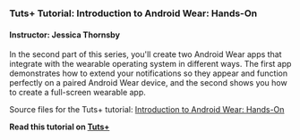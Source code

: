 ### Tuts+ Tutorial: Introduction to Android Wear: Hands-On

#### Instructor: Jessica Thornsby

In the second part of this series, you'll create two Android Wear apps that integrate with the wearable operating system in different ways. The first app demonstrates how to extend your notifications so they appear and function perfectly on a paired Android Wear device, and the second shows you how to create a full-screen wearable app.

Source files for the Tuts+ tutorial: [Introduction to Android Wear: Hands-On](http://code.tutsplus.com/tutorials/introduction-to-android-wear-hands-on--cms-22157)

**Read this tutorial on [Tuts+](https://code.tutsplus.com)**
